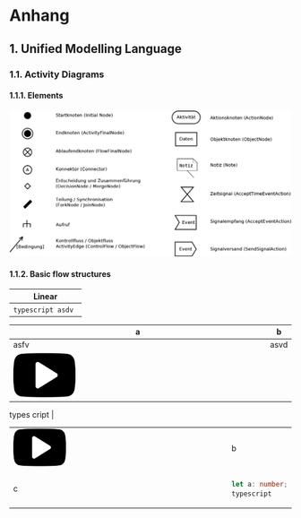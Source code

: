 # Anhang
## 1. Unified Modelling Language
### 1.1. Activity Diagrams
#### 1.1.1. Elements
![](UML/Elements.png)
#### 1.1.2. Basic flow structures
|Linear|
|---|
| ```typescript asdv ```|



| a    | b    |
|------|------|
| asfv | asvd |
|<img src="Img/Video.jpg" width=25%/>|<pre lang="typwscript">
types
cript
</pre>|

<table>
<tr><td><img src="Img/Video.jpg" width=25%/></td><td>b</td></tr>
<tr><td>c</td><td>
  
```typescript
let a: number;
typescript
```
</td></tr>
</table>
